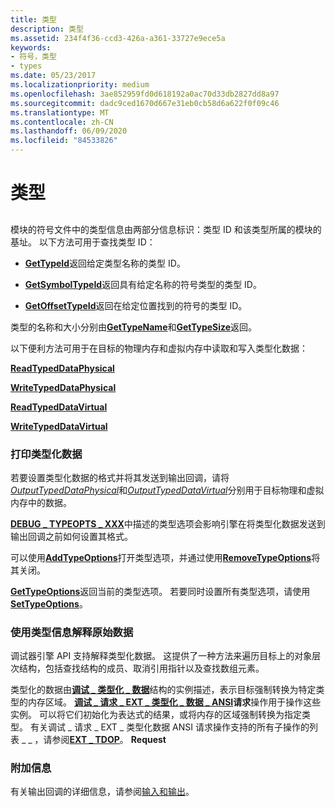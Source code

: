 ```yaml
---
title: 类型
description: 类型
ms.assetid: 234f4f36-ccd3-426a-a361-33727e9ece5a
keywords:
- 符号，类型
- types
ms.date: 05/23/2017
ms.localizationpriority: medium
ms.openlocfilehash: 3ae852959fd0d618192a0ac70d33db2827dd8a97
ms.sourcegitcommit: dadc9ced1670d667e31eb0cb58d6a622f0f09c46
ms.translationtype: MT
ms.contentlocale: zh-CN
ms.lasthandoff: 06/09/2020
ms.locfileid: "84533826"
---
```

# <a name="types"></a>类型


## <span id="ddk_types_dbx"></span><span id="DDK_TYPES_DBX"></span>


模块的符号文件中的类型信息由两部分信息标识：类型 ID 和该类型所属的模块的基址。 以下方法可用于查找类型 ID：

-   [**GetTypeId**](https://docs.microsoft.com/windows-hardware/drivers/ddi/dbgeng/nf-dbgeng-idebugsymbols3-gettypeid)返回给定类型名称的类型 ID。

-   [**GetSymbolTypeId**](https://docs.microsoft.com/windows-hardware/drivers/ddi/dbgeng/nf-dbgeng-idebugsymbols3-getsymboltypeid)返回具有给定名称的符号类型的类型 ID。

-   [**GetOffsetTypeId**](https://docs.microsoft.com/windows-hardware/drivers/ddi/dbgeng/nf-dbgeng-idebugsymbols3-getoffsettypeid)返回在给定位置找到的符号的类型 ID。

类型的名称和大小分别由[**GetTypeName**](https://docs.microsoft.com/windows-hardware/drivers/ddi/dbgeng/nf-dbgeng-idebugsymbols3-gettypename)和[**GetTypeSize**](https://docs.microsoft.com/windows-hardware/drivers/ddi/dbgeng/nf-dbgeng-idebugsymbols3-gettypesize)返回。

以下便利方法可用于在目标的物理内存和虚拟内存中读取和写入类型化数据：

[**ReadTypedDataPhysical**](https://docs.microsoft.com/windows-hardware/drivers/ddi/dbgeng/nf-dbgeng-idebugsymbols3-readtypeddataphysical)

[**WriteTypedDataPhysical**](https://docs.microsoft.com/windows-hardware/drivers/ddi/dbgeng/nf-dbgeng-idebugsymbols3-writetypeddataphysical)

[**ReadTypedDataVirtual**](https://docs.microsoft.com/windows-hardware/drivers/ddi/dbgeng/nf-dbgeng-idebugsymbols3-readtypeddatavirtual)

[**WriteTypedDataVirtual**](https://docs.microsoft.com/windows-hardware/drivers/ddi/dbgeng/nf-dbgeng-idebugsymbols3-writetypeddatavirtual)

### <a name="span-idprinting_typed_dataspanspan-idprinting_typed_dataspanprinting-typed-data"></a><span id="printing_typed_data"></span><span id="PRINTING_TYPED_DATA"></span>打印类型化数据

若要设置类型化数据的格式并将其发送到输出回调，请将[*OutputTypedDataPhysical*](https://docs.microsoft.com/windows-hardware/drivers/ddi/dbgeng/nf-dbgeng-idebugsymbols3-outputtypeddataphysical)和[*OutputTypedDataVirtual*](https://docs.microsoft.com/windows-hardware/drivers/ddi/dbgeng/nf-dbgeng-idebugsymbols3-outputtypeddatavirtual)分别用于目标物理和虚拟内存中的数据。

[**DEBUG \_ TYPEOPTS \_ XXX**](debug-typeopts-xxx.md)中描述的类型选项会影响引擎在将类型化数据发送到输出回调之前如何设置其格式。

可以使用[**AddTypeOptions**](https://docs.microsoft.com/windows-hardware/drivers/ddi/dbgeng/nf-dbgeng-idebugsymbols3-addtypeoptions)打开类型选项，并通过使用[**RemoveTypeOptions**](https://docs.microsoft.com/windows-hardware/drivers/ddi/dbgeng/nf-dbgeng-idebugsymbols3-removetypeoptions)将其关闭。

[**GetTypeOptions**](https://docs.microsoft.com/windows-hardware/drivers/ddi/dbgeng/nf-dbgeng-idebugsymbols3-gettypeoptions)返回当前的类型选项。 若要同时设置所有类型选项，请使用[**SetTypeOptions**](https://docs.microsoft.com/windows-hardware/drivers/ddi/dbgeng/nf-dbgeng-idebugsymbols3-settypeoptions)。

### <a name="span-idinterpreting_raw_data_using_type_informationspanspan-idinterpreting_raw_data_using_type_informationspaninterpreting-raw-data-using-type-information"></a><span id="interpreting_raw_data_using_type_information"></span><span id="INTERPRETING_RAW_DATA_USING_TYPE_INFORMATION"></span>使用类型信息解释原始数据

调试器引擎 API 支持解释类型化数据。 这提供了一种方法来遍历目标上的对象层次结构，包括查找结构的成员、取消引用指针以及查找数组元素。

类型化的数据由[**调试 \_ 类型化 \_ 数据**](https://docs.microsoft.com/windows-hardware/drivers/ddi/wdbgexts/ns-wdbgexts-_debug_typed_data)结构的实例描述，表示目标强制转换为特定类型的内存区域。 [**调试 \_ 请求 \_ EXT \_ 类型化 \_ 数据 \_ ANSI**](debug-request-ext-typed-data-ansi.md)**请求**操作用于操作这些实例。 可以将它们初始化为表达式的结果，或将内存的区域强制转换为指定类型。 有关调试 \_ 请求 \_ EXT \_ 类型化数据 ANSI 请求操作支持的所有子操作的列表 \_ \_ ，请参阅[**EXT \_ TDOP**](https://docs.microsoft.com/windows-hardware/drivers/ddi/wdbgexts/ne-wdbgexts-_ext_tdop)。 **Request**

### <a name="span-idadditional_informationspanspan-idadditional_informationspanadditional-information"></a><span id="additional_information"></span><span id="ADDITIONAL_INFORMATION"></span>附加信息

有关输出回调的详细信息，请参阅[输入和输出](using-input-and-output.md)。

 

 





